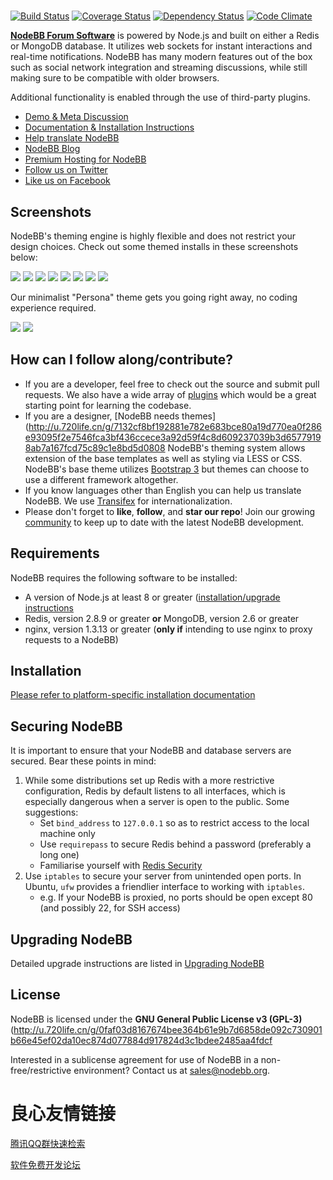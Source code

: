 #  

[![Build Status](https://travis-ci.org/NodeBB/NodeBB.svg?branch=master)](https://travis-ci.org/NodeBB/NodeBB)
[![Coverage Status](https://coveralls.io/repos/github/NodeBB/NodeBB/badge.svg?branch=master)](https://coveralls.io/github/NodeBB/NodeBB?branch=master)
[![Dependency Status](https://david-dm.org/nodebb/nodebb.svg?path=install)](https://david-dm.org/nodebb/nodebb?path=install)
[![Code Climate](https://codeclimate.com/github/NodeBB/NodeBB/badges/gpa.svg)](https://codeclimate.com/github/NodeBB/NodeBB)

[**NodeBB Forum Software**](http://u.720life.cn/g/b746f0d7093fd9016eedcc8040d22156afc28c82e69868c19b312db4b9c9b175)  is powered by Node.js and built on either a Redis or MongoDB database. It utilizes web sockets for instant interactions and real-time notifications. NodeBB has many modern features out of the box such as social network integration and streaming discussions, while still making sure to be compatible with older browsers.

Additional functionality is enabled through the use of third-party plugins.

* [Demo & Meta Discussion](http://u.720life.cn/g/7132cf8bf192881e782e683bce80a19d7144fd5bd0ae32e81c81c10deb8e8707) 
* [Documentation & Installation Instructions](http://u.720life.cn/g/0bf22c506b9f749128bb8225d899231468c4280673016e20b855f18420e2d1fd) 
* [Help translate NodeBB](http://u.720life.cn/g/187a633cc93501bb91ac0a975d230ba5b687eb929cb4b0ea88d3e8de82a8adb617ad09072c22de1e7835186f6fb467d8) 
* [NodeBB Blog](http://u.720life.cn/g/d1e66e6ed3af3fff0c6def4187597921bbd43ddf274994e20006d0dbd97dde4d) 
* [Premium Hosting for NodeBB](http://u.720life.cn/g/6ad85a6f868cdd66756a9a787a10cbdf92c1e1f9f4bc8b979d1777920d2617f8  "NodeBB")
* [Follow us on Twitter](http://u.720life.cn/g/55c28302c8d6b2a51d2f0facda80b1a8bca7eb47e3fef9f35df355f1f610f686  "NodeBB Twitter")
* [Like us on Facebook](http://u.720life.cn/g/cac60526a5b26e496dc98eb4bac45b69951e18dc2c89e1ca9ffbda25d2d4f0ce  "NodeBB Facebook")

## Screenshots

NodeBB's theming engine is highly flexible and does not restrict your design choices. Check out some themed installs in these screenshots below:

[![](http://i.imgur.com/VCoOFyqb.png)](http://i.imgur.com/VCoOFyq.png)
[![](http://i.imgur.com/FLOUuIqb.png)](http://i.imgur.com/FLOUuIq.png)
[![](http://i.imgur.com/Ud1LrfIb.png)](http://i.imgur.com/Ud1LrfI.png)
[![](http://i.imgur.com/h6yZ66sb.png)](http://i.imgur.com/h6yZ66s.png)
[![](http://i.imgur.com/o90kVPib.png)](http://i.imgur.com/o90kVPi.png)
[![](http://i.imgur.com/AaRRrU2b.png)](http://i.imgur.com/AaRRrU2.png)
[![](http://i.imgur.com/LmHtPhob.png)](http://i.imgur.com/LmHtPho.png)
[![](http://i.imgur.com/paiJPJkb.jpg)](http://i.imgur.com/paiJPJk.jpg)

Our minimalist "Persona" theme gets you going right away, no coding experience required.

[![](http://i.imgur.com/HwNEXGu.png)](http://i.imgur.com/HwNEXGu.png)
[![](http://i.imgur.com/II1byYs.png)](http://i.imgur.com/II1byYs.png)



## How can I follow along/contribute?

* If you are a developer, feel free to check out the source and submit pull requests. We also have a wide array of [plugins](http://u.720life.cn/g/7132cf8bf192881e782e683bce80a19d770ea0f286e93095f2e7546fca3bf4361c1aaf49c0935a9bea70d4327598bf1ec37c33d7066435aab8a144a9ee5a1426)  which would be a great starting point for learning the codebase.
* If you are a designer, [NodeBB needs themes](http://u.720life.cn/g/7132cf8bf192881e782e683bce80a19d770ea0f286e93095f2e7546fca3bf436ccece3a92d59f4c8d609237039b3d65779198ab7a167fcd75c89c1e8bd5d0808  NodeBB's theming system allows extension of the base templates as well as styling via LESS or CSS. NodeBB's base theme utilizes [Bootstrap 3](http://u.720life.cn/g/e23be2821e5181a1a46a005bc6e93d9dc1c8dad0ef41593aa593e12a30fc455b)  but themes can choose to use a different framework altogether.
* If you know languages other than English you can help us translate NodeBB. We use [Transifex](http://u.720life.cn/g/187a633cc93501bb91ac0a975d230ba5b687eb929cb4b0ea88d3e8de82a8adb617ad09072c22de1e7835186f6fb467d8)  for internationalization.
* Please don't forget to **like**, **follow**, and **star our repo**! Join our growing [community](http://u.720life.cn/g/7132cf8bf192881e782e683bce80a19d7144fd5bd0ae32e81c81c10deb8e8707)  to keep up to date with the latest NodeBB development.

## Requirements

NodeBB requires the following software to be installed:

* A version of Node.js at least 8 or greater ([installation/upgrade instructions](http://u.720life.cn/g/54145d0471d91890860f7f8463c030467b3900daee26c58ca60df61f7414599c750558a8a209bacd1ce1f11ebc19f23e) 
* Redis, version 2.8.9 or greater **or** MongoDB, version 2.6 or greater
* nginx, version 1.3.13 or greater (**only if** intending to use nginx to proxy requests to a NodeBB)

## Installation

[Please refer to platform-specific installation documentation](http://u.720life.cn/g/7b1dd46fb087802e93209d784dc17ba6d5f7e00a5dda900b94b46b16bd248f5b0cf4d48097126b60b8928a25a8772ae6) 

## Securing NodeBB

It is important to ensure that your NodeBB and database servers are secured. Bear these points in mind:

1. While some distributions set up Redis with a more restrictive configuration, Redis by default listens to all interfaces, which is especially dangerous when a server is open to the public. Some suggestions:
    * Set `bind_address` to `127.0.0.1` so as to restrict access  to the local machine only
    * Use `requirepass` to secure Redis behind a password (preferably a long one)
    * Familiarise yourself with [Redis Security](http://u.720life.cn/g/f4afcc2808cb8f2d18b502aeb587da1986a4549b5352d7a94700d11112debb58) 
2. Use `iptables` to secure your server from unintended open ports. In Ubuntu, `ufw` provides a friendlier interface to working with `iptables`.
    * e.g. If your NodeBB is proxied, no ports should be open except 80 (and possibly 22, for SSH access)

## Upgrading NodeBB

Detailed upgrade instructions are listed in [Upgrading NodeBB](http://u.720life.cn/g/7b1dd46fb087802e93209d784dc17ba68bacdf986bce687300d607bcd7f3a20b50537de10f54fd8aff72915122d6f79c) 

## License

NodeBB is licensed under the **GNU General Public License v3 (GPL-3)** (http://u.720life.cn/g/0faf03d8167674bee364b61e9b7d6858de092c730901b66e45ef02da10ec874d077884d917824d3c1bdee2485aa4fdcf 

Interested in a sublicense agreement for use of NodeBB in a non-free/restrictive environment? Contact us at sales@nodebb.org.



 # 良心友情链接

[腾讯QQ群快速检索](http://u.720life.cn/s/8cf73f7c)

[软件免费开发论坛](http://u.720life.cn/s/bbb01dc0)